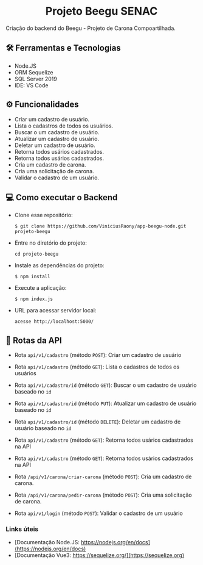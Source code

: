 <h1 align="center">Projeto Beegu SENAC</h1>

Criação do backend do Beegu - Projeto de Carona Compoartilhada.

## 🛠️ Ferramentas e Tecnologias

- Node.JS 
- ORM Sequelize
- SQL Server 2019
- IDE: VS Code


## ⚙ Funcionalidades
- Criar um cadastro de usuário.
- Lista o cadastros de todos os usuários.
- Buscar o um cadastro de usuário.
- Atualizar um cadastro de usuário.
- Deletar um cadastro de usuário.
- Retorna todos usários cadastrados.
- Retorna todos usários cadastrados.
- Cria um cadastro de carona.
- Cria uma solicitação de carona.
- Validar o cadastro de um usuário.


## 💻 Como executar o Backend

- Clone esse repositório:

  ```$ git clone https://github.com/ViniciusRaony/app-beegu-node.git projeto-beegu```

- Entre no diretório do projeto: 

  ```cd projeto-beegu```

- Instale as dependências do projeto:

  ```$ npm install```

- Execute a aplicação:
 
  ```$ npm index.js```

- URL para acessar servidor local:

  ```acesse http://localhost:5000/```
  
  
## 🚉 Rotas da API

- Rota ```api/v1/cadastro``` (método ```POST```): Criar um cadastro de usuário

- Rota ```api/v1/cadastro``` (método ```GET```): Lista o cadastros de todos os usuários

- Rota ```api/v1/cadastro/id``` (método ```GET```): Buscar o um cadastro de usuário baseado no ```id```

- Rota ```api/v1/cadastro/id``` (método ```PUT```): Atualizar um cadastro de usuário baseado no ```id```

- Rota ```api/v1/cadastro/id``` (método ```DELETE```): Deletar um cadastro de usuário baseado no ```id```

- Rota ```api/v1/cadastro``` (método ```GET```): Retorna todos usários cadastrados na API

- Rota ```api/v1/cadastro``` (método ```GET```): Retorna todos usários cadastrados na API

- Rota ```/api/v1/carona/criar-carona``` (método ```POST```): Cria um cadastro de carona.

- Rota ```/api/v1/carona/pedir-carona``` (método ```POST```): Cria uma solicitação de carona.

- Rota ```api/v1/login``` (método ```POST```): Validar o cadastro de um usuário


### Links úteis

- [Documentação Node.JS: https://nodejs.org/en/docs](https://nodejs.org/en/docs)
- [Documentação Vue3: https://sequelize.org/](https://sequelize.org)


